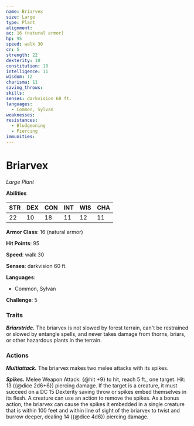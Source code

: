```yaml
---
name: Briarvex
size: Large
type: Plant
alignment: 
ac: 16 (natural armor)
hp: 95
speed: walk 30
cr: 5
strength: 22
dexterity: 10
constitution: 18
intelligence: 11
wisdom: 12
charisma: 11
saving_throws:
skills:
senses: darkvision 60 ft.
languages:
  - Common, Sylvan
weaknesses:
resistances:
  - Bludgeoning
  - Piercing
immunities:
---
```


# Briarvex

*Large Plant*

**Abilities**

| STR | DEX | CON | INT | WIS | CHA |
| --- | --- | --- | --- | --- | --- |
| 22 | 10 | 18 | 11 | 12 | 11 |

**Armor Class**: 16 (natural armor)

**Hit Points**: 95

**Speed**: walk 30

**Senses**: darkvision 60 ft.

**Languages**:
  - Common, Sylvan

**Challenge**: 5

### Traits
***Briarstride.*** The briarvex is not slowed by forest terrain, can't be restrained or slowed by entangle spells, and never takes damage from thorns, briars, or other hazardous plants in the terrain.

### Actions
***Multiattack.*** The briarvex makes two melee attacks with its spikes.

***Spikes.*** Melee Weapon Attack: {@hit +9} to hit, reach 5 ft., one target. Hit: 13 ({@dice 2d6+6}) piercing damage. If the target is a creature, it must succeed on a DC 15 Dexterity saving throw or spikes embed themselves in its flesh. A creature can use an action to remove the spikes. As a bonus action, the briarvex can cause the spikes it embedded in a single creature that is within 100 feet and within line of sight of the briarvex to twist and burrow deeper, dealing 14 ({@dice 4d6}) piercing damage.

